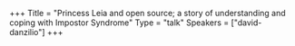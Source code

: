 +++
Title = "Princess Leia and open source; a story of understanding and coping with Impostor Syndrome"
Type = "talk"
Speakers = ["david-danzilio"]
+++
